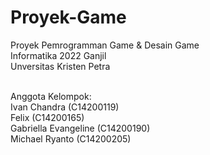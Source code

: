 # Proyek-Game
Proyek Pemrogramman Game & Desain Game<br>
Informatika 2022 Ganjil<br>
Unversitas Kristen Petra
<br><br>

Anggota Kelompok:
<br>Ivan Chandra (C14200119)
<br>Felix (C14200165)
<br>Gabriella Evangeline (C14200190)
<br>Michael Ryanto (C14200205)
